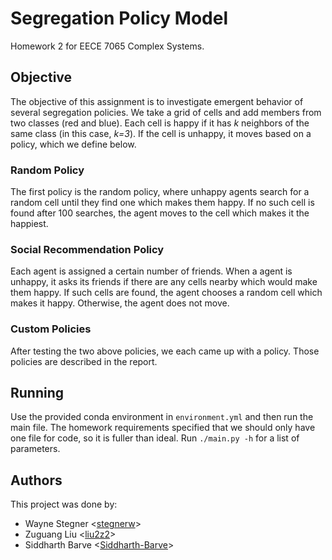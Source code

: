 # Segregation Policy Model

Homework 2 for EECE 7065 Complex Systems.

## Objective

The objective of this assignment is to investigate emergent behavior of several
segregation policies.
We take a grid of cells and add members from two classes (red and blue).
Each cell is happy if it has *k* neighbors of the same class (in this case,
*k=3*).
If the cell is unhappy, it moves based on a policy, which we define below.

### Random Policy

The first policy is the random policy, where unhappy agents search for a random
cell until they find one
which makes them happy.
If no such cell is found after 100 searches, the agent moves to the cell which
makes it the happiest.

### Social Recommendation Policy

Each agent is assigned a certain number of friends.
When a agent is unhappy, it asks its friends if there are any cells nearby which
would make them happy.
If such cells are found, the agent chooses a random cell which makes it happy.
Otherwise, the agent does not move.

### Custom Policies

After testing the two above policies, we each came up with a policy.
Those policies are described in the report.

## Running

Use the provided conda environment in `environment.yml` and then run the main
file.
The homework requirements specified that we should only have one file for code,
so it is fuller than ideal.
Run `./main.py -h` for a list of parameters.

## Authors

This project was done by:

- Wayne Stegner <[stegnerw](https://github.com/stegnerw)>
- Zuguang Liu <[liu2z2](https://github.com/liu2z2)>
- Siddharth Barve <[Siddharth-Barve](https://github.com/Siddharth-Barve)>
